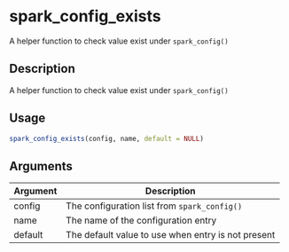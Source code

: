# spark_config_exists


A helper function to check value exist under ``spark_config()``




## Description

A helper function to check value exist under ``spark_config()``





## Usage
```r
spark_config_exists(config, name, default = NULL)
```




## Arguments


Argument      |Description
------------- |----------------
config | The configuration list from ``spark_config()``
name | The name of the configuration entry
default | The default value to use when entry is not present






